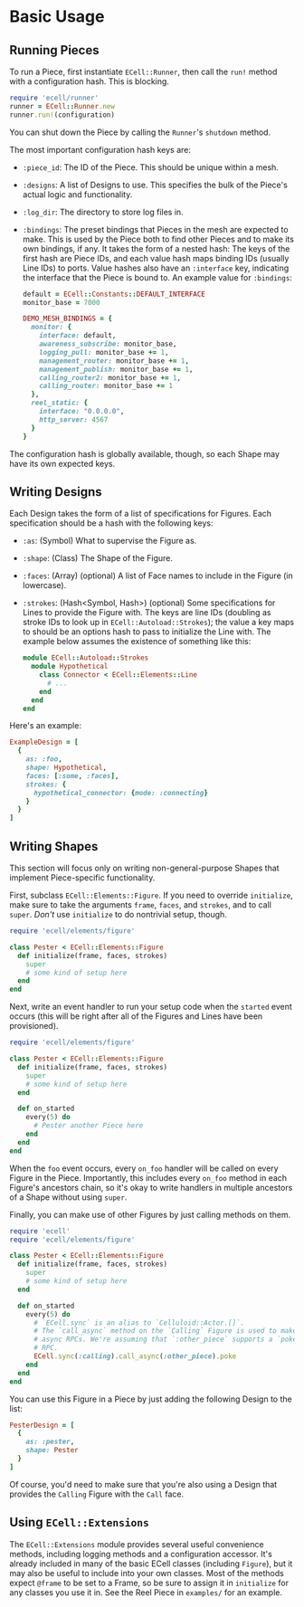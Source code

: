 # Basic Usage

## Running Pieces

To run a Piece, first instantiate `ECell::Runner`, then call the `run!` method
with a configuration hash. This is blocking.

```ruby
require 'ecell/runner'
runner = ECell::Runner.new
runner.run!(configuration)
```

You can shut down the Piece by calling the `Runner`'s `shutdown` method.

The most important configuration hash keys are:
* `:piece_id`: The ID of the Piece. This should be unique within a mesh.
* `:designs`: A list of Designs to use. This specifies the bulk of the Piece's
  actual logic and functionality.
* `:log_dir`: The directory to store log files in.
* `:bindings`: The preset bindings that Pieces in the mesh are expected to
  make. This is used by the Piece both to find other Pieces and to make its own
  bindings, if any. It takes the form of a nested hash: The keys of the first
  hash are Piece IDs, and each value hash maps binding IDs (usually Line IDs)
  to ports. Value hashes also have an `:interface` key, indicating the
  interface that the Piece is bound to. An example value for `:bindings`:

  ```ruby
  default = ECell::Constants::DEFAULT_INTERFACE
  monitor_base = 7000

  DEMO_MESH_BINDINGS = {
    monitor: {
      interface: default,
      awareness_subscribe: monitor_base,
      logging_pull: monitor_base += 1,
      management_router: monitor_base += 1,
      management_publish: monitor_base += 1,
      calling_router2: monitor_base += 1,
      calling_router: monitor_base += 1
    },
    reel_static: {
      interface: "0.0.0.0",
      http_server: 4567
    }
  }
  ```

The configuration hash is globally available, though, so each Shape may have
its own expected keys.

## Writing Designs
Each Design takes the form of a list of specifications for Figures. Each
specification should be a hash with the following keys:

* `:as`: (Symbol) What to supervise the Figure as.
* `:shape`: (Class) The Shape of the Figure.
* `:faces`: (Array<Symbol>) (optional) A list of Face names to include in the
  Figure (in lowercase).
* `:strokes`: (Hash<Symbol, Hash>) (optional) Some specifications for Lines to
  provide the Figure with. The keys are line IDs (doubling as stroke IDs to
  look up in `ECell::Autoload::Strokes`); the value a key maps to should be an
  options hash to pass to initialize the Line with. The example below assumes
  the existence of something like this:

  ```ruby
  module ECell::Autoload::Strokes
    module Hypothetical
      class Connector < ECell::Elements::Line
        # ...
      end
    end
  end
  ```

Here's an example:

```ruby
ExampleDesign = [
  {
    as: :foo,
    shape: Hypothetical,
    faces: [:some, :faces],
    strokes: {
      hypothetical_connector: {mode: :connecting}
    }
  }
]
```

## Writing Shapes

This section will focus only on writing non-general-purpose Shapes that
implement Piece-specific functionality.

First, subclass `ECell::Elements::Figure`. If you need to override
`initialize`, make sure to take the arguments `frame`, `faces`, and `strokes`,
and to call `super`. *Don't* use `initialize` to do nontrivial setup, though.

```ruby
require 'ecell/elements/figure'

class Pester < ECell::Elements::Figure
  def initialize(frame, faces, strokes)
    super
    # some kind of setup here
  end
end
```

Next, write an event handler to run your setup code when the `started` event
occurs (this will be right after all of the Figures and Lines have been
provisioned).

```ruby
require 'ecell/elements/figure'

class Pester < ECell::Elements::Figure
  def initialize(frame, faces, strokes)
    super
    # some kind of setup here
  end

  def on_started
    every(5) do
      # Pester another Piece here
    end
  end
end
```

When the `foo` event occurs, every `on_foo` handler will be called on every
Figure in the Piece. Importantly, this includes every `on_foo` method in each
Figure's ancestors chain, so it's okay to write handlers in multiple ancestors
of a Shape without using `super`.

Finally, you can make use of other Figures by just calling methods on them.

```ruby
require 'ecell'
require 'ecell/elements/figure'

class Pester < ECell::Elements::Figure
  def initialize(frame, faces, strokes)
    super
    # some kind of setup here
  end

  def on_started
    every(5) do
      # `ECell.sync` is an alias to `Celluloid::Actor.[]`.
      # The `call_async` method on the `Calling` Figure is used to make
      # async RPCs. We're assuming that `:other_piece` supports a `poke`
      # RPC.
      ECell.sync(:calling).call_async(:other_piece).poke
    end
  end
end
```

You can use this Figure in a Piece by just adding the following Design to the
list:

```ruby
PesterDesign = [
  {
    as: :pester,
    shape: Pester
  }
]
```

Of course, you'd need to make sure that you're also using a Design that
provides the `Calling` Figure with the `Call` face.

## Using `ECell::Extensions`

The `ECell::Extensions` module provides several useful convenience methods,
including logging methods and a configuration accessor. It's already included
in many of the basic ECell classes (including `Figure`), but it may also be
useful to include into your own classes. Most of the methods expect `@frame` to
be set to a Frame, so be sure to assign it in `initialize` for any classes you
use it in. See the Reel Piece in `examples/` for an example.


